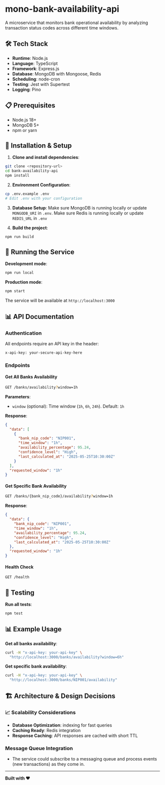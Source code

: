 # mono-bank-availability-api

A microservice that monitors bank operational availability by analyzing transaction status codes across different time windows.

## 🛠 Tech Stack

- **Runtime**: Node.js
- **Language**: TypeScript
- **Framework**: Express.js
- **Database**: MongoDB with Mongoose, Redis
- **Scheduling**: node-cron
- **Testing**: Jest with Supertest
- **Logging**: Pino

## 📋 Prerequisites

- Node.js 18+
- MongoDB 5+
- npm or yarn

## 🔧 Installation & Setup

1. **Clone and install dependencies**:
```bash
git clone <repository-url>
cd bank-availability-api
npm install
```

2. **Environment Configuration**:
```bash
cp .env.example .env
# Edit .env with your configuration
```

3. **Database Setup**:
Make sure MongoDB is running locally or update `MONGODB_URI` in `.env`. Make sure Redis is running locally or update `REDIS_URL` in `.env`

4. **Build the project**:
```bash
npm run build
```

## 🚀 Running the Service

**Development mode**:
```bash
npm run local
```

**Production mode**:
```bash
npm start
```

The service will be available at `http://localhost:3000`

## 📊 API Documentation

### Authentication
All endpoints require an API key in the header:
```bash
x-api-key: your-secure-api-key-here
```

### Endpoints

#### Get All Banks Availability
```bash
GET /banks/availability?window=1h
```

**Parameters**:
- `window` (optional): Time window (`1h`, `6h`, `24h`). Default: `1h`

**Response**:
```json
{
  "data": [
    {
      "bank_nip_code": "NIP001",
      "time_window": "1h",
      "availability_percentage": 95.24,
      "confidence_level": "High",
      "last_calculated_at": "2025-05-25T10:30:00Z"
    }
  ],
  "requested_window": "1h"
}
```

#### Get Specific Bank Availability
```bash
GET /banks/{bank_nip_code}/availability?window=1h
```

**Response**:
```json
{
  "data": {
    "bank_nip_code": "NIP001",
    "time_window": "1h",
    "availability_percentage": 95.24,
    "confidence_level": "High",
    "last_calculated_at": "2025-05-25T10:30:00Z"
  },
  "requested_window": "1h"
}
```

#### Health Check
```bash
GET /health
```

## 🧪 Testing

**Run all tests**:
```bash
npm test
```

## 📊 Example Usage

**Get all banks availability**:
```bash
curl -H "x-api-key: your-api-key" \
  "http://localhost:3000/banks/availability?window=6h"
```

**Get specific bank availability**:
```bash
curl -H "x-api-key: your-api-key" \
  "http://localhost:3000/banks/NIP001/availability"
```

## 🏗 Architecture & Design Decisions

### 📈 Scalability Considerations
- **Database Optimization**: indexing for fast queries
- **Caching Ready**: Redis integration 
- **Response Caching**: API responses are cached with short TTL

### Message Queue Integration
- The service could subscribe to a messaging queue and process events (new transactions) as they come in.

---

**Built with ❤️**